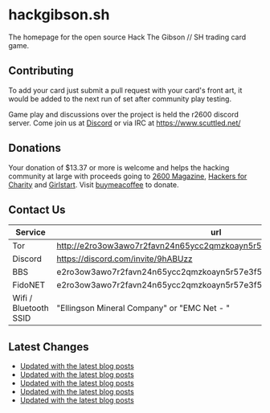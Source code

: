 # hackgibson.sh
The homepage for the open source Hack The Gibson // SH trading card game.


## Contributing

To add your card just submit a pull request with your card's front art, it would be added to the next run of set after community play testing.

Game play and discussions over the project is held the r2600 discord server. Come join us at [Discord](https://discord.com/invite/9hABUzz) or via IRC at https://www.scuttled.net/


## Donations

Your donation of $13.37 or more is welcome and helps the hacking community at large with proceeds going to [2600 Magazine](https://2600.com/), [Hackers for Charity](https://hackersforcharity.org) and [Girlstart](https://girlstart.org).  Visit [buymeacoffee](https://www.buymeacoffee.com/hackgibson.sh) to donate.


## Contact Us

Service | url
-|-
Tor | http://e2ro3ow3awo7r2favn24n65ycc2qmzkoayn5r57e3f56nvjwdcgg32ad.onion
Discord | https://discord.com/invite/9hABUzz
BBS | e2ro3ow3awo7r2favn24n65ycc2qmzkoayn5r57e3f56nvjwdcgg32ad.onion:23
FidoNET | e2ro3ow3awo7r2favn24n65ycc2qmzkoayn5r57e3f56nvjwdcgg32ad.onion:24554
Wifi / Bluetooth SSID | "Ellingson Mineral Company" or "EMC Net - <fidonet address>"

## Latest Changes
<!-- BLOG-POST-LIST:START -->
- [Updated with the latest blog posts](https://github.com/DFW2600/hackgibson.sh/commit/cd7babe6b122e150a1eca90b032f61e1ec12e0bd)
- [Updated with the latest blog posts](https://github.com/DFW2600/hackgibson.sh/commit/5f4d07567f1c3c2c014e8e2b3a1271214fe1dfae)
- [Updated with the latest blog posts](https://github.com/DFW2600/hackgibson.sh/commit/33a51fbe51ccc64c5b847ec921248446b5fe6b9d)
- [Updated with the latest blog posts](https://github.com/DFW2600/hackgibson.sh/commit/5543aa24879478b9792275b68a18f0f6b03f06d8)
- [Updated with the latest blog posts](https://github.com/DFW2600/hackgibson.sh/commit/f634d5afeacc59061d0ba74986bcb94c5b29ba8e)
<!-- BLOG-POST-LIST:END -->
